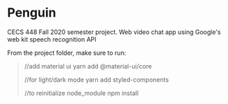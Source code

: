 # Penguin
CECS 448 Fall 2020 semester project. Web video chat app using Google's web kit speech recognition API

From the project folder, make sure to run:
>//add material ui
>yarn add @material-ui/core
>
>//for light/dark mode
>yarn add styled-components
>
>//to reinitialize node_module
>npm install
